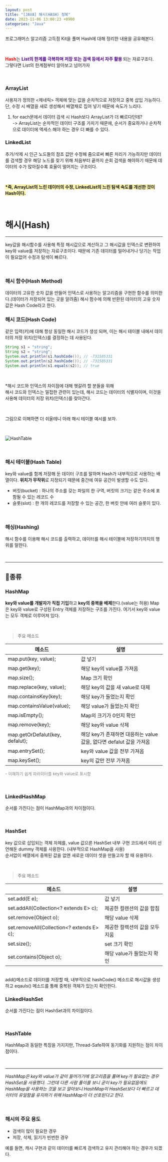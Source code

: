 ```yaml
---
layout: post
title: "[JAVA] 해시(HASH) 정복"
date: 2023-11-06 13:00:23 +0900
categories: "Java"
---
```


프로그래머스 알고리즘 고득점 Kit을 풀며 Hash에 대해 정리한 내용을 공유해본다.

<br>

<span style="color:red"><strong>Hash</strong></span>는 <span style="color:indigo"><strong>List의 한계를 극복하며 저장 또는 검색 등에서 자주 활용 </strong></span>되는 자료구조다.   
그렇다면 List의 한계점부터 알아보고 넘어가자

<br>

### ArrayList  
사용자가 정의한 <제네릭> 객체에 맞는 값을 순차적으로 저장하고 중복 삽입 가능하다. 단, 수정 시 배열을 새로 생성해서 배열채로 집어 넣기 때문에 속도가 느리다.

1. for each문에서 데이터 검색 시 Hash보다 ArrayList가 더 빠르다던데?  
-> ArrayList는 순차적인 데이터 구조를 가지기 때문에, 순서가 중요하거나 순차적으로 데이터에 엑세스 해야 하는 경우 더 빠를 수 있다.   

### LinkedList  
추가/삭제 시 인근 노드들의 참조 값만 수정해 줌으로써 빠른 처리가 가능하지만 데이터를 검색할 경우 해당 노드를 찾기 위해 처음부터 끝까지 순회 검색을 해야하기 때문에 데이터의 수가 많아질수록 효율이 떨어지는 구조이다.   

<br> 

<span style="background-color:#fff5b1"><strong> *즉, ArrayList의 느린 데이터의 수정, LinkedList의 느린 탐색 속도를 개선한 것이 Hash이다. </strong></span>


<br>

# 해시(Hash)
---
key값을 해시함수를 사용해 특정 해시값으로 계산하고 그 해시값을 인덱스로 변환하여 key와 value를 저장하는 자료구조이다. 
때문에 기존 데이터를 밀어내거나 당기는 작업이 필요없어 수정과 탐색이 빠르다. 

<br>

### 해시 함수(Hash Method)
데이터의 고유한 숫자 값을 만들어 인덱스로 사용하는 알고리즘을 구현한 함수를 의미한다.(데이터가 저장되어 있는 곳을 알려줌) 해시 함수에 의해 반환된 데이터의 고유 숫자 값은 Hash Code라고 한다. 

### 해시 코드(Hash Code)
같은 입력(키)에 대해 항상 동일한 해시 코드가 생성 되며, 이는 해시 테이블 내에서 데이터의 저장 위치(인덱스)를 결정하는 데 사용된다.

```java
String s1 = "string";
String s2 = "string";
System.out.println(s1.hashCode()); // -731585331
System.out.println(s2.hashCode()); // -731585331
System.out.println(s1.equals(s2)); // true
```

<br>

*해시 코드와 인덱스의 차이점에 대해 헷갈려 할 분들을 위해   
해시 코드와 인덱스는 밀접한 관련이 있는데, 해시 코드는 데이터의 식별자이며, 이것을 사용해 데이터의 저장 위치(인덱스)를 찾아간다. 

<br>

그림으로 이해하면 더 쉬울테니 아래 해시 테이블 예시를 보자. 

<br>

![HashTable](https://github.com/bong0716/photogram/assets/119990564/47001dfa-b375-4bc4-8266-f11bb75f9f85)

<br>

### 해시 테이블(Hash Table)
key와 value를 함께 저장해 둔 데이터 구조를 말하며 Hash가 내부적으로 사용하는 배열이다. **위치가 무작위**로 지정되기 때문에 중간에 여유 공간이 발생할 수도 있다.   
- 버킷(bucket) : 하나의 주소를 갖는 파일의 한 구역, 버킷의 크기는 같은 주소에 포함될 수 있는 레코드 수
- 슬롯(slot) : 한 개의 레코드를 저장할 수 있는 공간, 한 버킷 안에 여러 슬롯이 있다.

<br>

### 해싱(Hashing)
해시 함수를 이용해 해시 코드를 출력하고, 데이터를 해시 테이블에 저장하기까지의 행위를 말한다.

<br>

---
## 🔎종류

### HashMap  
**key와 value를 개발자가 직접 기입**하고 **key의 중복을 배제**한다.(value는 허용)
Map은 key와 value로 구성된 Entry 객체를 저장하는 구조를 가진다. 여기서 key와 value는 모두 객체로 이루어져 있다.  

<br>

> 주요 메소드


|      메소드      |      설명    |
| ---------------- | ------------ |
| map.put(key, value); | 값 넣기 |
| map.get(key); | 해당 key의 value를 가져옴 |
| map.size(); | Map 크기 확인 |
| map.replace(key, value); | 해당 key의 값을 새 value로 대체 |
| map.containsKey(key); | 해당 key가 들었는지 확인 |
| map.containsValue(value); | 해당 value가 들었는지 확인 |
| map.isEmpty(); | Map의 크기가 0인지 확인 |
| map.remove(key); | 해당 key와 value 삭제 |
| map.getOrDefalut(key, defalut); | 해당 key가 존재하면 대응하는 value 값을, 없다면 defalut 값을 가져옴 |
| map.entrySet(); | key와 value 값을 전부 가져옴 |
| map.keySet(); | key의 값만 전부 가져옴 |

<span style="font-size : 13px; color : gray">- 이해하기 쉽게 파라미터를 key와 value로 표시함</span>

<br>

### LinkedHashMap
순서를 가진다는 점이 HashMap과의 차이점이다. 

<br>

### HashSet  
key 값으로 삽입되는 객체 자체를, value 값으론 HashSet 내부 구현 코드에서 미리 선언해둔 dummy 객체를 사용한다. (내부적으로 HashMap을 사용)    
순서없이 배열에서 중복된 값을 없앤 새로운 데이터 셋을 만들고자 할 때 유용하다.  

<br>

> 주요 메소드


|      메소드      |      설명    |
| ---------------- | ------------ |
| set.add(E e); | 값 넣기 |
| set.addAll(Collection<? extends E> c); | 제공한 컬렌션의 값을 합침 |
| set.remove(Object o); | 해당 value 삭제 |
| set.removeAll(Collection<? extends E> c); | 제공한 컬렉션의 값을 모두 지움 |
| set.size(); | set 크기 확인 |
| set.contains(Object o); | 해당 value가 들었는지 확인 |

<br>
add()메소드로 데이터를 저장할 때, 내부적으로 hashCode() 메소드로 해시값을 생성하고 eqauls() 메소드를 통해 중복된 객체가 있는지 확인한다.

<br>

### LinkedHashSet
순서를 가진다는 점이 HashSet과의 차이점이다.

<br>

### HashTable 
HashMap과 동일한 특징을 가지지만, Thread-Safe하여 동기화를 지원하는 점이 차이점이다. 

<br>

---
*HashMap은 key와 value가 같이 들어가기에 알고리즘을 풀며 key가 필요없는 경우 HashSet을 사용했다. 그런데 다른 사람 풀이를 보니 굳이 key가 필요없음에도 HashMap을 사용하는 것을 보고 알아보니 HashMap이 HashSet보다 더 빠르고 데이터의 유일함을 유지하기 위해 HashMap이 더 선호된다고 한다.*

<br>

### 해시의 주요 용도
- 검색이 많이 필요한 경우
- 저장, 삭제, 읽기가 빈번한 경우  

예를 들면, 캐시 구현과 같이 데이터를 빠르게 검색하고 유지 관리해야 하는 경우가 되겠다.
